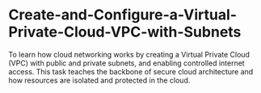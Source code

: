 # Create-and-Configure-a-Virtual-Private-Cloud-VPC-with-Subnets
To learn how cloud networking works by creating a Virtual Private Cloud (VPC) with public and private subnets, and enabling controlled internet access. This task teaches the backbone of secure cloud architecture and how resources are isolated and protected in the cloud.
